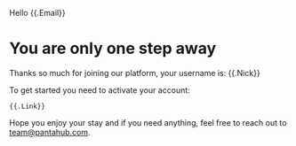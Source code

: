 Hello {{.Email}}

# You are only one step away

Thanks so much for joining our platform, your username is: {{.Nick}}

To get started you need to activate your account:

	{{.Link}}

Hope you enjoy your stay and if you need anything, feel free to reach out to team@pantahub.com.
